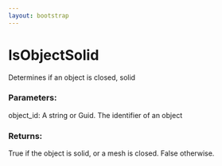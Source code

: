 ```yaml
---
layout: bootstrap
---
```


# IsObjectSolid

Determines if an object is closed, solid
        

### Parameters:

object_id: A string or Guid. The identifier of an object
        

### Returns:


True if the object is solid, or a mesh is closed.
False otherwise.
        
